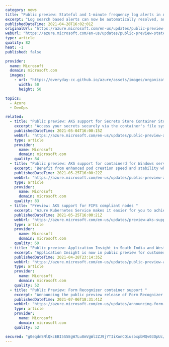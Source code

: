 ```yaml
---
category: news
title: "Public preview: Stateful and 1-minute frequency log alerts in Azure Monitor"
excerpt: "Log search based alerts can now be automatically resolved, and query can be evaluated every minute for faster time to fire."
publishedDateTime: 2021-04-28T16:02:01Z
originalUrl: "https://azure.microsoft.com/en-us/updates/public-preview-stateful-and-1minute-frequency-log-alerts-in-azure-monitor/"
webUrl: "https://azure.microsoft.com/en-us/updates/public-preview-stateful-and-1minute-frequency-log-alerts-in-azure-monitor/"
type: article
quality: 82
heat: -1
published: false

provider:
  name: Microsoft
  domain: microsoft.com
  images:
    - url: "https://everyday-cc.github.io/azure/assets/images/organizations/microsoft.com-50x50.jpg"
      width: 50
      height: 50

topics:
  - Azure
  - DevOps

related:
  - title: "Public preview: AKS support for Secrets Store Container Storage Interface "
    excerpt: "Access your secrets securely via the container's file system."
    publishedDateTime: 2021-05-04T16:00:15Z
    webUrl: "https://azure.microsoft.com/en-us/updates/public-preview-aks-support-for-secrets-store-container-storage-interface/"
    type: article
    provider:
      name: Microsoft
      domain: microsoft.com
    quality: 84
  - title: "Public preview: AKS support for containerd for Windows server containers"
    excerpt: "Benefit from enhanced pod creation speed and stability when creating Windows server containers in AKS."
    publishedDateTime: 2021-05-25T16:00:22Z
    webUrl: "https://azure.microsoft.com/en-us/updates/public-preview-aks-support-for-containerd-for-windows-server-containers/"
    type: article
    provider:
      name: Microsoft
      domain: microsoft.com
    quality: 83
  - title: "Preview: AKS support for FIPS compliant nodes "
    excerpt: "Azure Kubernetes Service makes it easier for you to achieve FedRAMP compliance by supporting FIPS compliant nodes "
    publishedDateTime: 2021-05-25T16:00:21Z
    webUrl: "https://azure.microsoft.com/en-us/updates/preview-aks-support-for-fips-compliant-nodes/"
    type: article
    provider:
      name: Microsoft
      domain: microsoft.com
    quality: 69
  - title: "Public preview: Application Insight in South India and West Central US "
    excerpt: "Application Insight is now in public preview for customers to start collecting telemetry and analyzing their services for health in the following list of regions South India West Central US."
    publishedDateTime: 2021-04-28T23:14:35Z
    webUrl: "https://azure.microsoft.com/en-us/updates/public-preview-application-insight-in-norway-west-south-india-and-france-south-and-west-central-us/"
    type: article
    provider:
      name: Microsoft
      domain: microsoft.com
    quality: 52
  - title: "Public Preview: Form Recognizer container support "
    excerpt: "Announcing the public preview release of Form Recognizer containers. Form Recognizer is now also available in the following docker containers - Layout, Business Card, ID Document, Receipt, Invoice and Custom containers for you to run locally."
    publishedDateTime: 2021-07-06T18:31:41Z
    webUrl: "https://azure.microsoft.com/en-us/updates/announcing-form-recognizer-container-support/"
    type: article
    provider:
      name: Microsoft
      domain: microsoft.com
    quality: 52

secured: "g0eqdnSNlQkcEBI5S5EgW7Lu8mVgWl2ZJ9jYTIiXonCQiusbxpbMQv03OpUc/xLhcf7dlnzB/k9huWnzPTZJ4mHvO6QbRHZ3fPx4AlBTsiPYRV6/4+9nF/kVD8pSeeDk7GC67+YXQN+ob7c/hOhkknNgBR5MHyHJoa53tNReiypj9ZX3vvtrTENEUrAnK3CO5jYzoSf2VBhoF5D8ThKfFZ5lUvScS/aYikmldentQFA6t+kQrge2XKNA616b+KwnvZlOhnUPrIXitmUUy7bB2qt26fRgeWTwPFBccaHfKeFMNeDoeBzH6U8XWpWx6wkcscZJ+/6l1VWillNf+qcCyB4RSU0PjwTf0fu46l8dzJA=;ByYhHOM7Dv8KTO+5k+gj9A=="
---
```


